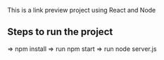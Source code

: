This is a link preview project using React and Node

## Steps to run the project

=> npm install
=> run npm start
=> run node server.js
